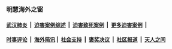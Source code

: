 
### 明慧海外之窗

####  [武汉肺炎](indexes/365.md?t=01061500) &nbsp;|&nbsp;  [迫害案例综述](indexes/328.md?t=01061500) &nbsp;|&nbsp; [迫害致死案例](indexes/277.md?t=01061500)  &nbsp;|&nbsp; [更多迫害案例](indexes/81.md?t=01061500)  &nbsp;|&nbsp; 
####  [时事评论](indexes/251.md?t=01061500) &nbsp;|&nbsp; [海外简讯](indexes/245.md?t=01061500)&nbsp;|&nbsp;  [社会支持](indexes/140.md?t=01061500) &nbsp;|&nbsp; [褒奖决议](indexes/282.md?t=01061500) &nbsp;|&nbsp; [社区报道](indexes/91.md?t=01061500)  &nbsp;|&nbsp; [天人之间](indexes/78.md?t=01061500) 

